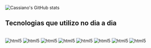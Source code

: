 ![Cassiano's GitHub stats](https://github-readme-stats.vercel.app/api?username=cassianorcarneiro&show_icons=true&theme=radical)

## Tecnologias que utilizo no dia a dia

<div style="display: inline_block">
  <br/>
  <img align="center" alt="html5" src="https://img.shields.io/badge/React-20232A?style=for-the-badge&logo=react&logoColor=61DAFB"/>
  <img align="center" alt="html5" src="https://img.shields.io/badge/JavaScript-F7DF1E?style=for-the-badge&logo=javascript&logoColor=black"/>
  <img align="center" alt="html5" src="https://img.shields.io/badge/Python-3776AB?style=for-the-badge&logo=python&logoColor=white"/>
  <img align="center" alt="html5" src="https://img.shields.io/badge/HTML-239120?style=for-the-badge&logo=html5&logoColor=white"/>
  <img align="center" alt="html5" src="https://img.shields.io/badge/CSS-239120?&style=for-the-badge&logo=css3&logoColor=white"/>
  <img align="center" alt="html5" src="https://img.shields.io/badge/C%2B%2B-00599C?style=for-the-badge&logo=c%2B%2B&logoColor=white"/>
  <img align="center" alt="html5" src="https://img.shields.io/badge/R-276DC3?style=for-the-badge&logo=r&logoColor=white"/>
  <img align="center" alt="html5" src="https://img.shields.io/badge/Oracle-F80000?style=for-the-badge&logo=oracle&logoColor=black"/>
</div>

